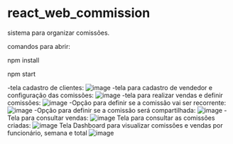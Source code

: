 # react_web_commission
sistema para organizar comissões.

comandos para abrir:

npm install

npm start

-tela cadastro de clientes:
![image](https://github.com/viniciudev/react_web_commission/assets/137787628/2407eb12-cac1-49ad-a96d-1cfaf4357098)
-tela para cadastro de vendedor e configuração das comissões:
![image](https://github.com/viniciudev/react_web_commission/assets/137787628/0a92c3e0-444b-4786-83b9-4a532a98df8c)
-tela para realizar vendas e definir comissões:
![image](https://github.com/viniciudev/react_web_commission/assets/137787628/ce8381d8-6725-49d6-9990-cd4d26256b07)
-Opção para definir se a comissão vai ser recorrente:
![image](https://github.com/viniciudev/react_web_commission/assets/137787628/78329b46-2635-4b9f-bf6a-b3aa6b8bfa9d)
-Opção para definir se a comissão será compartilhada:
![image](https://github.com/viniciudev/react_web_commission/assets/137787628/ee34e7d7-d82b-405f-a86e-eaa1c8ded699)
-Tela para consultar vendas:
![image](https://github.com/viniciudev/react_web_commission/assets/137787628/3e7b5e4a-8334-4824-982d-8c243f46276a)
Tela para consultar as comissões criadas:
![image](https://github.com/viniciudev/react_web_commission/assets/137787628/b8a0d13b-78c2-4dd5-9ad6-f7e958015746)
Tela Dashboard para visualizar comissões e vendas por funcionário, semana e total
![image](https://github.com/viniciudev/react_web_commission/assets/137787628/e8a94bb7-6b67-44c4-bebd-05d60ed634e4)
